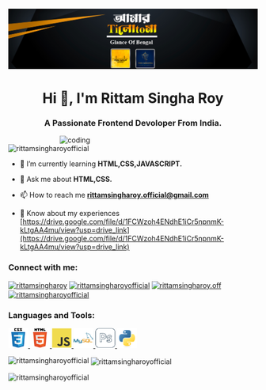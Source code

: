 ![logo](https://github.com/rittamsingharoyofficial/rittamsingharoyofficial/blob/main/COVER%20PAGE.png)
<h1 align="center">Hi 👋, I'm Rittam Singha Roy</h1>
<h3 align="center">A Passionate Frontend Devoloper From India.</h3>
<image align="right" alt="coding" width="400"src="https://miro.medium.com/max/1360/0*7Q3yvSIv_t0ioJ-Z.gif">
<p align="left"> <img src="https://komarev.com/ghpvc/?username=rittamsingharoyofficial&label=Profile%20views&color=0e75b6&style=flat" alt="rittamsingharoyofficial" /> </p>

- 🌱 I’m currently learning **HTML,CSS,JAVASCRIPT.**

- 💬 Ask me about **HTML,CSS.**

- 📫 How to reach me **rittamsingharoy.official@gmail.com**

- 📄 Know about my experiences [https://drive.google.com/file/d/1FCWzoh4ENdhE1iCr5npnmK-kLtgAA4mu/view?usp=drive_link](https://drive.google.com/file/d/1FCWzoh4ENdhE1iCr5npnmK-kLtgAA4mu/view?usp=drive_link)

<h3 align="left">Connect with me:</h3>
<p align="left">
<a href="https://twitter.com/rittamsingharoy" target="blank"><img align="center" src="https://raw.githubusercontent.com/rahuldkjain/github-profile-readme-generator/master/src/images/icons/Social/twitter.svg" alt="rittamsingharoy" height="30" width="40" /></a>
<a href="https://linkedin.com/in/rittamsingharoyofficial" target="blank"><img align="center" src="https://raw.githubusercontent.com/rahuldkjain/github-profile-readme-generator/master/src/images/icons/Social/linked-in-alt.svg" alt="rittamsingharoyofficial" height="30" width="40" /></a>
<a href="https://fb.com/rittamsingharoy.off" target="blank"><img align="center" src="https://raw.githubusercontent.com/rahuldkjain/github-profile-readme-generator/master/src/images/icons/Social/facebook.svg" alt="rittamsingharoy.off" height="30" width="40" /></a>
<a href="https://instagram.com/rittamsingharoyofficial" target="blank"><img align="center" src="https://raw.githubusercontent.com/rahuldkjain/github-profile-readme-generator/master/src/images/icons/Social/instagram.svg" alt="rittamsingharoyofficial" height="30" width="40" /></a>
</p>

<h3 align="left">Languages and Tools:</h3>
<p align="left"> <a href="https://www.w3schools.com/css/" target="_blank" rel="noreferrer"> <img src="https://raw.githubusercontent.com/devicons/devicon/master/icons/css3/css3-original-wordmark.svg" alt="css3" width="40" height="40"/> </a> <a href="https://www.w3.org/html/" target="_blank" rel="noreferrer"> <img src="https://raw.githubusercontent.com/devicons/devicon/master/icons/html5/html5-original-wordmark.svg" alt="html5" width="40" height="40"/> </a> <a href="https://developer.mozilla.org/en-US/docs/Web/JavaScript" target="_blank" rel="noreferrer"> <img src="https://raw.githubusercontent.com/devicons/devicon/master/icons/javascript/javascript-original.svg" alt="javascript" width="40" height="40"/> </a> <a href="https://www.mysql.com/" target="_blank" rel="noreferrer"> <img src="https://raw.githubusercontent.com/devicons/devicon/master/icons/mysql/mysql-original-wordmark.svg" alt="mysql" width="40" height="40"/> </a> <a href="https://www.photoshop.com/en" target="_blank" rel="noreferrer"> <img src="https://raw.githubusercontent.com/devicons/devicon/master/icons/photoshop/photoshop-line.svg" alt="photoshop" width="40" height="40"/> </a> <a href="https://www.python.org" target="_blank" rel="noreferrer"> <img src="https://raw.githubusercontent.com/devicons/devicon/master/icons/python/python-original.svg" alt="python" width="40" height="40"/> </a> </p>

<p><img align="left" src="https://github-readme-stats.vercel.app/api/top-langs?username=rittamsingharoyofficial&show_icons=true&locale=en&layout=compact" alt="rittamsingharoyofficial" /></p>

<p>&nbsp;<img align="center" src="https://github-readme-stats.vercel.app/api?username=rittamsingharoyofficial&show_icons=true&locale=en" alt="rittamsingharoyofficial" /></p>

<p><img align="center" src="https://github-readme-streak-stats.herokuapp.com/?user=rittamsingharoyofficial&" alt="rittamsingharoyofficial" /></p>
